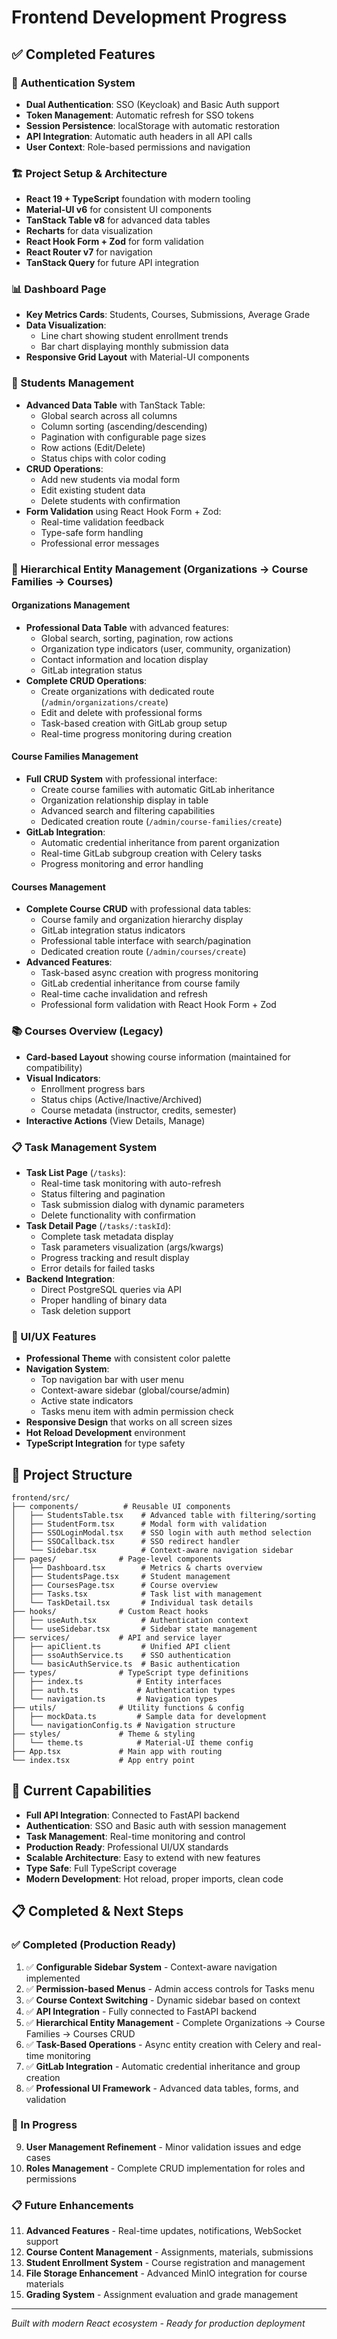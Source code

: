 # Frontend Development Progress

## ✅ Completed Features

### 🔐 Authentication System
- **Dual Authentication**: SSO (Keycloak) and Basic Auth support
- **Token Management**: Automatic refresh for SSO tokens
- **Session Persistence**: localStorage with automatic restoration
- **API Integration**: Automatic auth headers in all API calls
- **User Context**: Role-based permissions and navigation

### 🏗️ Project Setup & Architecture
- **React 19 + TypeScript** foundation with modern tooling
- **Material-UI v6** for consistent UI components
- **TanStack Table v8** for advanced data tables
- **Recharts** for data visualization
- **React Hook Form + Zod** for form validation
- **React Router v7** for navigation
- **TanStack Query** for future API integration

### 📊 Dashboard Page
- **Key Metrics Cards**: Students, Courses, Submissions, Average Grade
- **Data Visualization**:
  - Line chart showing student enrollment trends
  - Bar chart displaying monthly submission data
- **Responsive Grid Layout** with Material-UI components

### 👥 Students Management
- **Advanced Data Table** with TanStack Table:
  - Global search across all columns
  - Column sorting (ascending/descending)
  - Pagination with configurable page sizes
  - Row actions (Edit/Delete)
  - Status chips with color coding
- **CRUD Operations**:
  - Add new students via modal form
  - Edit existing student data
  - Delete students with confirmation
- **Form Validation** using React Hook Form + Zod:
  - Real-time validation feedback
  - Type-safe form handling
  - Professional error messages

### 🏢 Hierarchical Entity Management (Organizations → Course Families → Courses)

#### Organizations Management
- **Professional Data Table** with advanced features:
  - Global search, sorting, pagination, row actions
  - Organization type indicators (user, community, organization)
  - Contact information and location display
  - GitLab integration status
- **Complete CRUD Operations**:
  - Create organizations with dedicated route (`/admin/organizations/create`)
  - Edit and delete with professional forms
  - Task-based creation with GitLab group setup
  - Real-time progress monitoring during creation

#### Course Families Management  
- **Full CRUD System** with professional interface:
  - Create course families with automatic GitLab inheritance
  - Organization relationship display in table
  - Advanced search and filtering capabilities
  - Dedicated creation route (`/admin/course-families/create`)
- **GitLab Integration**:
  - Automatic credential inheritance from parent organization
  - Real-time GitLab subgroup creation with Celery tasks
  - Progress monitoring and error handling

#### Courses Management
- **Complete Course CRUD** with professional data tables:
  - Course family and organization hierarchy display
  - GitLab integration status indicators
  - Professional table interface with search/pagination
  - Dedicated creation route (`/admin/courses/create`)
- **Advanced Features**:
  - Task-based async creation with progress monitoring
  - GitLab credential inheritance from course family
  - Real-time cache invalidation and refresh
  - Professional form validation with React Hook Form + Zod

### 📚 Courses Overview (Legacy)
- **Card-based Layout** showing course information (maintained for compatibility)
- **Visual Indicators**:
  - Enrollment progress bars
  - Status chips (Active/Inactive/Archived)
  - Course metadata (instructor, credits, semester)
- **Interactive Actions** (View Details, Manage)

### 📋 Task Management System
- **Task List Page** (`/tasks`):
  - Real-time task monitoring with auto-refresh
  - Status filtering and pagination
  - Task submission dialog with dynamic parameters
  - Delete functionality with confirmation
- **Task Detail Page** (`/tasks/:taskId`):
  - Complete task metadata display
  - Task parameters visualization (args/kwargs)
  - Progress tracking and result display
  - Error details for failed tasks
- **Backend Integration**:
  - Direct PostgreSQL queries via API
  - Proper handling of binary data
  - Task deletion support

### 🎨 UI/UX Features
- **Professional Theme** with consistent color palette
- **Navigation System**:
  - Top navigation bar with user menu
  - Context-aware sidebar (global/course/admin)
  - Active state indicators
  - Tasks menu item with admin permission check
- **Responsive Design** that works on all screen sizes
- **Hot Reload Development** environment
- **TypeScript Integration** for type safety

## 📁 Project Structure
```
frontend/src/
├── components/          # Reusable UI components
│   ├── StudentsTable.tsx    # Advanced table with filtering/sorting
│   ├── StudentForm.tsx      # Modal form with validation
│   ├── SSOLoginModal.tsx    # SSO login with auth method selection
│   ├── SSOCallback.tsx      # SSO redirect handler
│   └── Sidebar.tsx          # Context-aware navigation sidebar
├── pages/              # Page-level components
│   ├── Dashboard.tsx        # Metrics & charts overview
│   ├── StudentsPage.tsx     # Student management
│   ├── CoursesPage.tsx      # Course overview
│   ├── Tasks.tsx            # Task list with management
│   └── TaskDetail.tsx       # Individual task details
├── hooks/              # Custom React hooks
│   ├── useAuth.tsx          # Authentication context
│   └── useSidebar.tsx       # Sidebar state management
├── services/           # API and service layer
│   ├── apiClient.ts         # Unified API client
│   ├── ssoAuthService.ts    # SSO authentication
│   └── basicAuthService.ts  # Basic authentication
├── types/              # TypeScript type definitions
│   ├── index.ts            # Entity interfaces
│   ├── auth.ts             # Authentication types
│   └── navigation.ts       # Navigation types
├── utils/              # Utility functions & config
│   ├── mockData.ts         # Sample data for development
│   └── navigationConfig.ts # Navigation structure
├── styles/             # Theme & styling
│   └── theme.ts            # Material-UI theme config
├── App.tsx             # Main app with routing
└── index.tsx           # App entry point
```

## 🚀 Current Capabilities
- **Full API Integration**: Connected to FastAPI backend
- **Authentication**: SSO and Basic auth with session management
- **Task Management**: Real-time monitoring and control
- **Production Ready**: Professional UI/UX standards
- **Scalable Architecture**: Easy to extend with new features
- **Type Safe**: Full TypeScript coverage
- **Modern Development**: Hot reload, proper imports, clean code

## 📋 Completed & Next Steps

### ✅ Completed (Production Ready)
1. ✅ **Configurable Sidebar System** - Context-aware navigation implemented
2. ✅ **Permission-based Menus** - Admin access controls for Tasks menu
3. ✅ **Course Context Switching** - Dynamic sidebar based on context
4. ✅ **API Integration** - Fully connected to FastAPI backend
5. ✅ **Hierarchical Entity Management** - Complete Organizations → Course Families → Courses CRUD
6. ✅ **Task-Based Operations** - Async entity creation with Celery and real-time monitoring
7. ✅ **GitLab Integration** - Automatic credential inheritance and group creation
8. ✅ **Professional UI Framework** - Advanced data tables, forms, and validation

### 🚧 In Progress
9. **User Management Refinement** - Minor validation issues and edge cases
10. **Roles Management** - Complete CRUD implementation for roles and permissions

### 📋 Future Enhancements
11. **Advanced Features** - Real-time updates, notifications, WebSocket support
12. **Course Content Management** - Assignments, materials, submissions
13. **Student Enrollment System** - Course registration and management
14. **File Storage Enhancement** - Advanced MinIO integration for course materials
15. **Grading System** - Assignment evaluation and grade management

---
*Built with modern React ecosystem - Ready for production deployment*